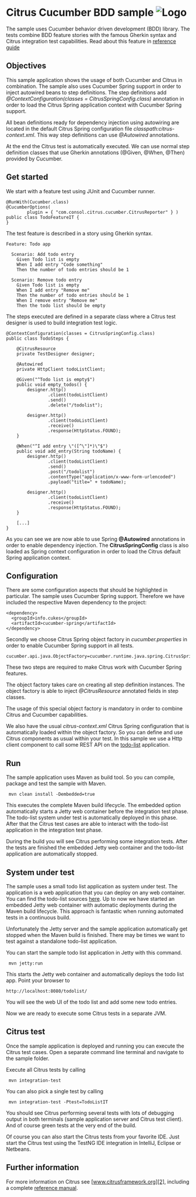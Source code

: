 Citrus Cucumber BDD sample ![Logo][1]
==============

The sample uses Cucumber behavior driven development (BDD) library. The tests combine BDD feature stories with the famous 
Gherkin syntax and Citrus integration test capabilities. Read about this feature in [reference guide][4]
 
Objectives
---------

This sample application shows the usage of both Cucumber and Citrus in combination. The sample also uses Cucumber Spring
support in order to inject autowired beans to step definitions. The step definitions add *@ContextConfiguration(classes = CitrusSpringConfig.class)*
annotation in order to load the Citrus Spring application context with Cucumber Spring support.

All bean definitions ready for dependency injection using autowiring are located in the default Citrus Spring configuration file
*classpath:citrus-context.xml*. This way step definitions can use *@Autowired* annotations.

At the end the Citrus test is automatically executed. We can use normal step definition classes that use Gherkin annotations
(@Given, @When, @Then) provided by Cucumber.

Get started
---------

We start with a feature test using JUnit and Cucumber runner.

    @RunWith(Cucumber.class)
    @CucumberOptions(
            plugin = { "com.consol.citrus.cucumber.CitrusReporter" } )
    public class TodoFeatureIT {
    }

The test feature is described in a story using Gherkin syntax.

    Feature: Todo app
    
      Scenario: Add todo entry
        Given Todo list is empty
        When I add entry "Code something"
        Then the number of todo entries should be 1
    
      Scenario: Remove todo entry
        Given Todo list is empty
        When I add entry "Remove me"
        Then the number of todo entries should be 1
        When I remove entry "Remove me"
        Then the todo list should be empty
        
The steps executed are defined in a separate class where a Citrus test designer is used to build integration test logic.

    @ContextConfiguration(classes = CitrusSpringConfig.class)
    public class TodoSteps {
    
        @CitrusResource
        private TestDesigner designer;
    
        @Autowired
        private HttpClient todoListClient;
    
        @Given("^Todo list is empty$")
        public void empty_todos() {
            designer.http()
                    .client(todoListClient)
                    .send()
                    .delete("/todolist");
    
            designer.http()
                    .client(todoListClient)
                    .receive()
                    .response(HttpStatus.FOUND);
        }
    
        @When("^I add entry \"([^\"]*)\"$")
        public void add_entry(String todoName) {
            designer.http()
                    .client(todoListClient)
                    .send()
                    .post("/todolist")
                    .contentType("application/x-www-form-urlencoded")
                    .payload("title=" + todoName);
    
            designer.http()
                    .client(todoListClient)
                    .receive()
                    .response(HttpStatus.FOUND);
        }
        
        [...]
    }    
    
As you can see we are now able to use Spring **@Autowired** annotations in order to enable dependency injection. The **CitrusSpringConfig**
class is also loaded as Spring context configuration in order to load the Citrus default Spring application context.   

Configuration
---------

There are some configuration aspects that should be highlighted in particular. The sample uses Cucumber Spring support. Therefore
we have included the respective Maven dependency to the project:

    <dependency>
      <groupId>info.cukes</groupId>
      <artifactId>cucumber-spring</artifactId>
    </dependency>
    
Secondly we choose Citrus Spring object factory in *cucumber.properties* in order to enable Cucumber Spring support in all tests.
    
    cucumber.api.java.ObjectFactory=cucumber.runtime.java.spring.CitrusSpringObjectFactory
    
These two steps are required to make Citrus work with Cucumber Spring features.

The object factory takes care on creating all step definition instances. The object factory is able to inject *@CitrusResource*
annotated fields in step classes.
    
The usage of this special object factory is mandatory in order to combine Citrus and Cucumber capabilities. 
   
We also have the usual *citrus-context.xml* Citrus Spring configuration that is automatically loaded within the object factory.
So you can define and use Citrus components as usual within your test. In this sample we use a Http client component to call some
REST API on the [todo-list](../todo-app/README.md) application.

Run
---------

The sample application uses Maven as build tool. So you can compile, package and test the
sample with Maven.
 
     mvn clean install -Dembedded=true
    
This executes the complete Maven build lifecycle. The embedded option automatically starts a Jetty web
container before the integration test phase. The todo-list system under test is automatically deployed in this phase.
After that the Citrus test cases are able to interact with the todo-list application in the integration test phase.

During the build you will see Citrus performing some integration tests.
After the tests are finished the embedded Jetty web container and the todo-list application are automatically stopped.

System under test
---------

The sample uses a small todo list application as system under test. The application is a web application
that you can deploy on any web container. You can find the todo-list sources [here](../todo-app). Up to now we have started an 
embedded Jetty web container with automatic deployments during the Maven build lifecycle. This approach is fantastic 
when running automated tests in a continuous build.
  
Unfortunately the Jetty server and the sample application automatically get stopped when the Maven build is finished. 
There may be times we want to test against a standalone todo-list application.  

You can start the sample todo list application in Jetty with this command.

     mvn jetty:run

This starts the Jetty web container and automatically deploys the todo list app. Point your browser to
 
    http://localhost:8080/todolist/

You will see the web UI of the todo list and add some new todo entries.

Now we are ready to execute some Citrus tests in a separate JVM.

Citrus test
---------

Once the sample application is deployed and running you can execute the Citrus test cases.
Open a separate command line terminal and navigate to the sample folder.

Execute all Citrus tests by calling

     mvn integration-test

You can also pick a single test by calling

     mvn integration-test -Ptest=TodoListIT

You should see Citrus performing several tests with lots of debugging output in both terminals (sample application server
and Citrus test client). And of course green tests at the very end of the build.

Of course you can also start the Citrus tests from your favorite IDE.
Just start the Citrus test using the TestNG IDE integration in IntelliJ, Eclipse or Netbeans.

Further information
---------

For more information on Citrus see [www.citrusframework.org][2], including
a complete [reference manual][3].

 [1]: http://www.citrusframework.org/img/brand-logo.png "Citrus"
 [2]: http://www.citrusframework.org
 [3]: http://www.citrusframework.org/reference/html/
 [4]: http://www.citrusframework.org/reference/html/cucumber.html